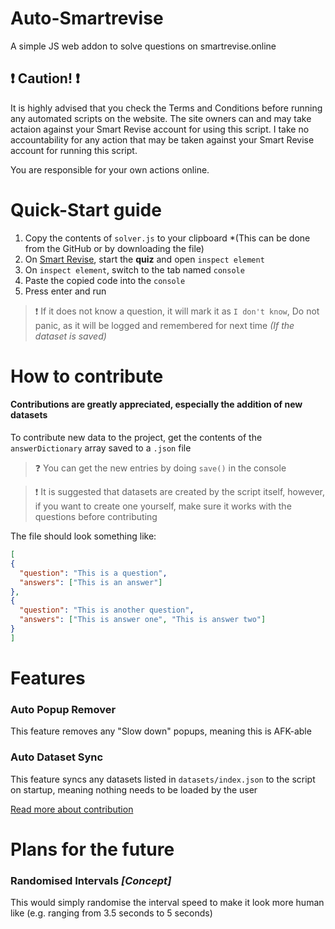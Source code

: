 # Auto-Smartrevise
A simple JS web addon to solve questions on smartrevise.online

## :exclamation: Caution! :exclamation:
It is highly advised that you check the Terms and Conditions before running any automated scripts on the website.
The site owners can and may take actaion against your Smart Revise account for using this script.
I take no accountability for any action that may be taken against your Smart Revise account for running this script.

You are responsible for your own actions online.

# Quick-Start guide
1. Copy the contents of `solver.js` to your clipboard *(This can be done from the GitHub or by downloading the file)
2. On [Smart Revise](https://smartrevise.online/), start the **quiz** and open `inspect element`
3. On `inspect element`, switch to the tab named `console`
4. Paste the copied code into the `console`
5. Press enter and run

>:exclamation: If it does not know a question, it will mark it as `I don't know`, Do not panic, as it will be logged and remembered for next time *(If the dataset is saved)*

# How to contribute
#### Contributions are greatly appreciated, especially the addition of new datasets
To contribute new data to the project, get the contents of the `answerDictionary` array saved to a `.json` file <br>
>:question: You can get the new entries by doing `save()` in the console

>:exclamation: It is suggested that datasets are created by the script itself, however, if you want to create one yourself, make sure it works with the questions before contributing

The file should look something like:
```json
[
{
  "question": "This is a question",
  "answers": ["This is an answer"]
},
{
  "question": "This is another question",
  "answers": ["This is answer one", "This is answer two"]
}
]
```
# Features
### Auto Popup Remover
This feature removes any "Slow down" popups, meaning this is AFK-able

### Auto Dataset Sync
This feature syncs any datasets listed in `datasets/index.json` to the script on startup, meaning nothing needs to be loaded by the user

[Read more about contribution](#How-to-contribute)

# Plans for the future
### Randomised Intervals *[Concept]*
This would simply randomise the interval speed to make it look more human like (e.g. ranging from 3.5 seconds to 5 seconds)
